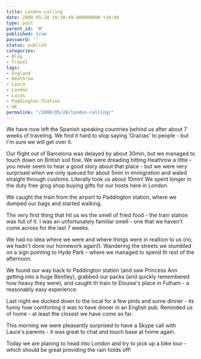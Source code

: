 ```yaml
---
title: London calling
date: 2008-05-28 19:30:49.000000000 +10:00
type: post
parent_id: '0'
published: true
password: ''
status: publish
categories:
- Blog
- Travel
tags:
- England
- Heathrow
- Laura
- London
- Lucas
- Paddington Station
- UK
permalink: "/2008/05/28/london-calling/"
---
```

We have now left the Spanish speaking countries behind us after about 7 weeks of traveling. We find it hard to stop saying 'Gracias' to people - but I'm sure we will get over it.

Our flight out of Barcelona was delayed by about 30min, but we managed to touch down on British soil fine. We were dreading hitting Heathrow a little - you never seem to hear a good story about that place - but we were very surprised when we only queued for about 5min in immigration and waled straight through customs. Literally took us about 10min! We spent longer in the duty free grog shop buying gifts for our hosts here in London.

We caught the train from the airport to Paddington station, where we dumped our bags and started walking.

The very first thing that hit us ws the smell of fried food - the train station was full of it. I was an unfortunately familiar smell - one that we haven't come across for the last 7 weeks.

We had no idea where we were and where things were in realtion to us (no, we hadn't done our homework again!). Wandering the streets we stumbled on a sign pointing to Hyde Park - where we managed to spend th rest of the afternoon.

We found our way back to Paddington station (and saw Princess Ann getting into a huge Bentley), grabbed our packs (and quickly remembered how heavy they were), and caught th train to Elouise's place in Fulham - a reasonably easy experience.

Last night we ducked down to the local for a few pints and some dinner - its funny how comforting it was to have dinner in an English pub. Reminded us of home - at least the closest we have come so far.

This morning we were pleasantly surprised to have a Skype call with Laura's parents - it was great to chat and touch base at home again.

Today we are planing to head into London and try to pick up a bike tour - which should be great providing the rain holds off!

